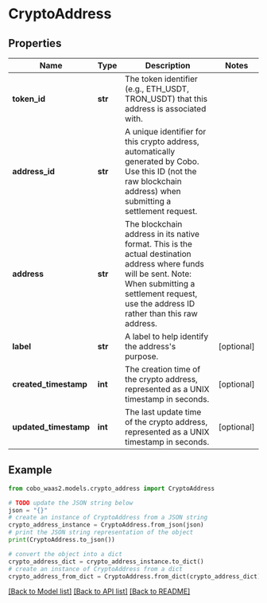 # CryptoAddress


## Properties

Name | Type | Description | Notes
------------ | ------------- | ------------- | -------------
**token_id** | **str** | The token identifier (e.g., ETH_USDT, TRON_USDT) that this address is associated with. | 
**address_id** | **str** | A unique identifier for this crypto address, automatically generated by Cobo. Use this ID (not the raw blockchain address) when submitting a settlement request.  | 
**address** | **str** | The blockchain address in its native format. This is the actual destination address where funds will be sent. Note: When submitting a settlement request, use the address ID rather than this raw address.  | 
**label** | **str** | A label to help identify the address&#39;s purpose. | [optional] 
**created_timestamp** | **int** | The creation time of the crypto address, represented as a UNIX timestamp in seconds. | [optional] 
**updated_timestamp** | **int** | The last update time of the crypto address, represented as a UNIX timestamp in seconds. | [optional] 

## Example

```python
from cobo_waas2.models.crypto_address import CryptoAddress

# TODO update the JSON string below
json = "{}"
# create an instance of CryptoAddress from a JSON string
crypto_address_instance = CryptoAddress.from_json(json)
# print the JSON string representation of the object
print(CryptoAddress.to_json())

# convert the object into a dict
crypto_address_dict = crypto_address_instance.to_dict()
# create an instance of CryptoAddress from a dict
crypto_address_from_dict = CryptoAddress.from_dict(crypto_address_dict)
```
[[Back to Model list]](../README.md#documentation-for-models) [[Back to API list]](../README.md#documentation-for-api-endpoints) [[Back to README]](../README.md)


